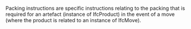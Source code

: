 ﻿Packing instructions are specific instructions relating to the packing that is required for an artefact (instance of IfcProduct) in the event of a move (where the product is related to an instance of IfcMove).